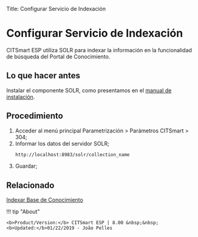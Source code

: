 Title: Configurar Servicio de Indexación

# Configurar Servicio de Indexación

CITSmart ESP utiliza SOLR para indexar la información en la funcionalidad de búsqueda del Portal de Conocimiento.


## Lo que hacer antes

Instalar el componente SOLR, como presentamos en el [manual de instalación][1].

## Procedimiento

1. Acceder al menú principal Parametrización > Parámetros CITSmart > 304;
2. Informar los datos del servidor SOLR;
    ```sh
    http://localhost:8983/solr/collection_name
    ```
3. Guardar;

## Relacionado

[Indexar Base de Conocimiento][2]

[1]:/es-es/citsmart-esp-8/get-started/installation-and-upgrade/download-software.html#servidor-de-indexacion-apache-solr_1
[2]:/es-es/citsmart-esp-8/platform-administration/data-indexing/management.html


!!! tip "About"

    <b>Product/Version:</b> CITSmart ESP | 8.00 &nbsp;&nbsp;
    <b>Updated:</b>01/22/2019 - João Pelles  
